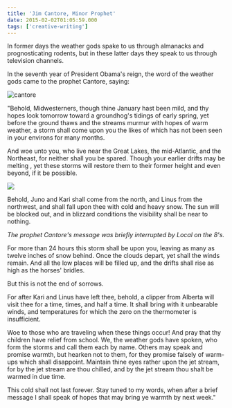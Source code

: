 ```yaml
---
title: 'Jim Cantore, Minor Prophet'
date: 2015-02-02T01:05:59.000
tags: ['creative-writing']
---
```


In former days the weather gods spake to us through almanacks and prognosticating rodents, but in these latter days they speak to us through television channels.

In the seventh year of President Obama's reign, the word of the weather gods came to the prophet Cantore, saying:

![cantore](/images/2015/cantore.jpg)

"Behold, Midwesterners, though thine January hast been mild, and thy hopes look tomorrow toward a groundhog's tidings of early spring, yet before the ground thaws and the streams murmur with hopes of warm weather, a storm shall come upon you the likes of which has not been seen in your environs for many months.

And woe unto you, who live near the Great Lakes, the mid-Atlantic, and the Northeast, for neither shall you be spared. Though your earlier drifts may be melting , yet these storms will restore them to their former height and even beyond, if it be possible.

![](/images/2015/blizzard.jpg)

Behold, Juno and Kari shall come from the north, and Linus from the northwest, and shall fall upon thee with cold and heavy snow. The sun will be blocked out, and in blizzard conditions the visibility shall be near to nothing.

_The prophet Cantore's message was briefly interrupted by Local on the 8's._

For more than 24 hours this storm shall be upon you, leaving as many as twelve inches of snow behind. Once the clouds depart, yet shall the winds remain. And all the low places will be filled up, and the drifts shall rise as high as the horses' bridles.

But this is not the end of sorrows.

For after Kari and Linus have left thee, behold, a clipper from Alberta will visit thee for a time, times, and half a time. It shall bring with it unbearable winds, and temperatures for which the zero on the thermometer is insufficient.

Woe to those who are traveling when these things occur! And pray that thy children have relief from school. We, the weather gods have spoken, who form the storms and call them each by name. Others may speak and promise warmth, but hearken not to them, for they promise falsely of warm-ups which shall disappoint. Maintain thine eyes rather upon the jet stream, for by the jet stream are thou chilled, and by the jet stream thou shalt be warmed in due time.

This cold shall not last forever. Stay tuned to my words, when after a brief message I shall speak of hopes that may bring ye warmth by next week."
